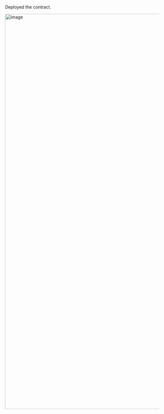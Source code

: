 
Deployed the contract. 

<img width="1295" alt="image" src="https://user-images.githubusercontent.com/90379168/155309139-3eab6b72-823c-48d8-abbd-781e460d06f4.png">
